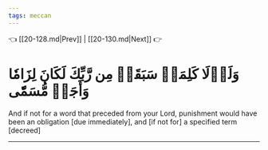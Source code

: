 ```yaml
---
tags: meccan
---
```


👈 [[20-128.md|Prev]] | [[20-130.md|Next]] 👉

# وَلَوۡلَا كَلِمَةٞ سَبَقَتۡ مِن رَّبِّكَ لَكَانَ لِزَامٗا وَأَجَلٞ مُّسَمّٗى

And if not for a word that preceded from your Lord, punishment would have been an obligation [due immediately], and [if not for] a specified term [decreed]

---

